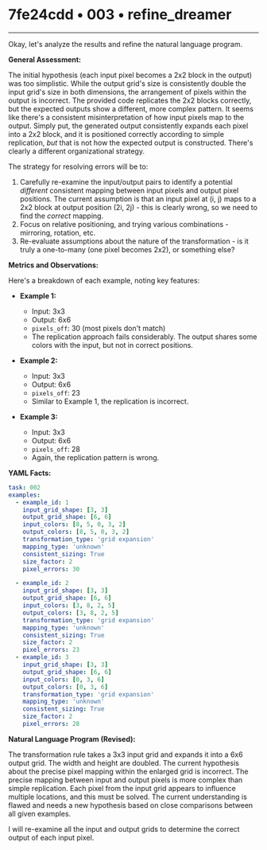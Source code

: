 # 7fe24cdd • 003 • refine_dreamer

---
Okay, let's analyze the results and refine the natural language program.

**General Assessment:**

The initial hypothesis (each input pixel becomes a 2x2 block in the output) was too simplistic. While the output grid's size is consistently double the input grid's size in both dimensions, the arrangement of pixels within the output is incorrect. The provided code replicates the 2x2 blocks correctly, but the expected outputs show a different, more complex pattern. It seems like there's a consistent misinterpretation of how input pixels map to the output. Simply put, the generated output consistently expands each pixel into a 2x2 block, and it is positioned correctly according to simple replication, *but* that is not how the expected output is constructed. There's clearly a different organizational strategy.

The strategy for resolving errors will be to:

1.  Carefully re-examine the input/output pairs to identify a potential *different* consistent mapping between input pixels and output pixel positions. The current assumption is that an input pixel at (i, j) maps to a 2x2 block at output position (2i, 2j) - this is clearly wrong, so we need to find the *correct* mapping.
2. Focus on relative positioning, and trying various combinations - mirroring, rotation, etc.
3.  Re-evaluate assumptions about the nature of the transformation - is it truly a one-to-many (one pixel becomes 2x2), or something else?

**Metrics and Observations:**

Here's a breakdown of each example, noting key features:

*   **Example 1:**
    *   Input: 3x3
    *   Output: 6x6
    *   `pixels_off`: 30 (most pixels don't match)
    *   The replication approach fails considerably. The output shares some colors with the input, but not in correct positions.

*   **Example 2:**
    *   Input: 3x3
    *   Output: 6x6
    *   `pixels_off`: 23
    *   Similar to Example 1, the replication is incorrect.

*   **Example 3:**
    *   Input: 3x3
    *   Output: 6x6
    *    `pixels_off`: 28
    *   Again, the replication pattern is wrong.

**YAML Facts:**

```yaml
task: 002
examples:
  - example_id: 1
    input_grid_shape: [3, 3]
    output_grid_shape: [6, 6]
    input_colors: [8, 5, 0, 3, 2]
    output_colors: [8, 5, 0, 3, 2]
    transformation_type: 'grid expansion'
    mapping_type: 'unknown'
    consistent_sizing: True
    size_factor: 2
    pixel_errors: 30

  - example_id: 2
    input_grid_shape: [3, 3]
    output_grid_shape: [6, 6]
    input_colors: [3, 8, 2, 5]
    output_colors: [3, 8, 2, 5]
    transformation_type: 'grid expansion'
    mapping_type: 'unknown'
    consistent_sizing: True
    size_factor: 2
    pixel_errors: 23
  - example_id: 3
    input_grid_shape: [3, 3]
    output_grid_shape: [6, 6]
    input_colors: [0, 3, 6]
    output_colors: [0, 3, 6]
    transformation_type: 'grid expansion'
    mapping_type: 'unknown'
    consistent_sizing: True
    size_factor: 2
    pixel_errors: 28
```

**Natural Language Program (Revised):**

The transformation rule takes a 3x3 input grid and expands it into a 6x6 output grid. The width and height are doubled. The current hypothesis about the precise pixel mapping within the enlarged grid is incorrect. The precise mapping between input and output pixels is more complex than simple replication. Each pixel from the input grid appears to influence multiple locations, and this must be solved. The current understanding is flawed and needs a new hypothesis based on close comparisons between all given examples.

I will re-examine all the input and output grids to determine the correct output of each input pixel.

